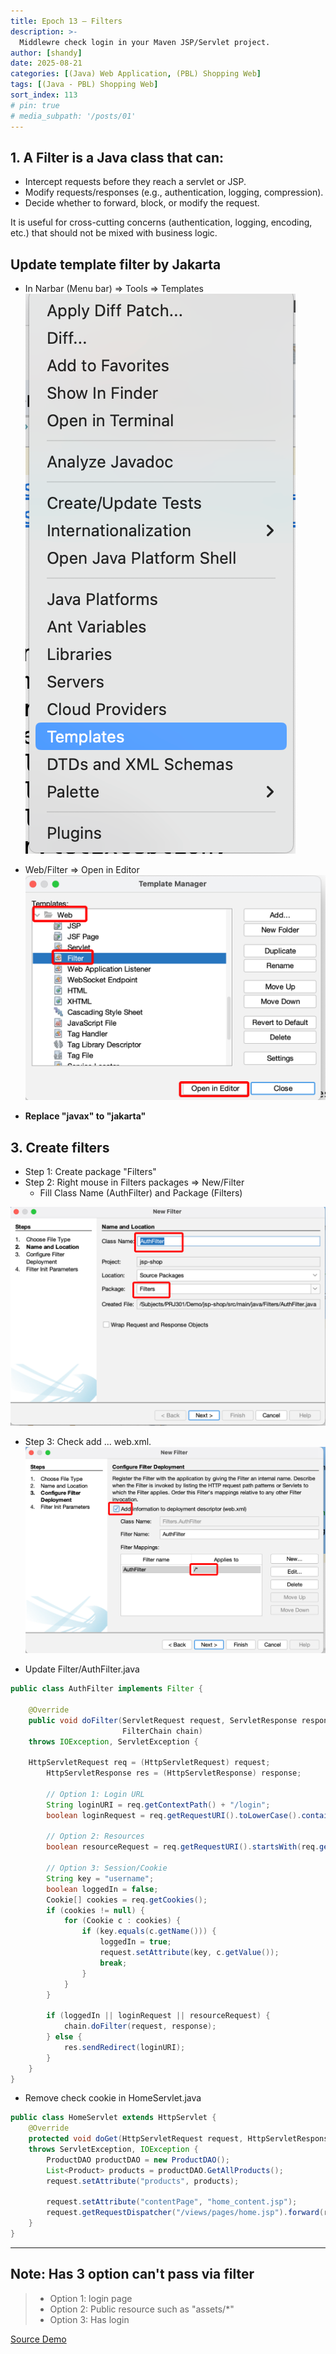 ```yaml
---
title: Epoch 13 – Filters
description: >-
  Middlewre check login in your Maven JSP/Servlet project.
author: [shandy]
date: 2025-08-21
categories: [(Java) Web Application, (PBL) Shopping Web]
tags: [(Java - PBL) Shopping Web]
sort_index: 113
# pin: true
# media_subpath: '/posts/01'
---
```


## 1. A Filter is a Java class that can:

- Intercept requests before they reach a servlet or JSP.
- Modify requests/responses (e.g., authentication, logging, compression).
- Decide whether to forward, block, or modify the request.

It is useful for cross-cutting concerns (authentication, logging, encoding, etc.) that should not be mixed with business logic.

## Update template filter by Jakarta

- In Narbar (Menu bar) => Tools => Templates
    ![](/assets/img/2025-08-21-12-12-13.png)

- Web/Filter => Open in Editor
    ![](/assets/img/2025-08-21-12-13-23.png)

- **Replace "javax" to "jakarta"**

## 3. Create filters

- Step 1: Create package "Filters"
- Step 2: Right mouse in Filters packages => New/Filter
  - Fill Class Name (AuthFilter) and Package (Filters)

![](/assets/img/2025-08-21-12-06-31.png)

- Step 3: Check add ... web.xml.
![](/assets/img/2025-08-21-12-08-06.png)

- Update Filter/AuthFilter.java

```java
public class AuthFilter implements Filter {

    @Override
    public void doFilter(ServletRequest request, ServletResponse response,
                         FilterChain chain)
	throws IOException, ServletException {

	HttpServletRequest req = (HttpServletRequest) request;
        HttpServletResponse res = (HttpServletResponse) response;
        
        // Option 1: Login URL
        String loginURI = req.getContextPath() + "/login";
        boolean loginRequest = req.getRequestURI().toLowerCase().contains(loginURI.toLowerCase());
        
        // Option 2: Resources
        boolean resourceRequest = req.getRequestURI().startsWith(req.getContextPath() + "/assets");
        
        // Option 3: Session/Cookie
        String key = "username";
        boolean loggedIn = false;
        Cookie[] cookies = req.getCookies();
        if (cookies != null) {
            for (Cookie c : cookies) {
                if (key.equals(c.getName())) {
                    loggedIn = true;
                    request.setAttribute(key, c.getValue());
                    break;
                }
            }
        }
        
        if (loggedIn || loginRequest || resourceRequest) {
            chain.doFilter(request, response); 
        } else {
            res.sendRedirect(loginURI); 
        }
    }
}
```

- Remove check cookie in HomeServlet.java

```java
public class HomeServlet extends HttpServlet {
    @Override
    protected void doGet(HttpServletRequest request, HttpServletResponse response)
    throws ServletException, IOException {
        ProductDAO productDAO = new ProductDAO();
        List<Product> products = productDAO.GetAllProducts();
        request.setAttribute("products", products);
        
        request.setAttribute("contentPage", "home_content.jsp");
        request.getRequestDispatcher("/views/pages/home.jsp").forward(request,response);
    } 
}
```

---
## Note: Has 3 option can't pass via filter
> - Option 1: login page
> - Option 2: Public resource such as "assets/*"
> - Option 3: Has login

[Source Demo](https://github.com/shandyprofile/java-jsp-shop-basic/tree/main/jsp-shop-13)